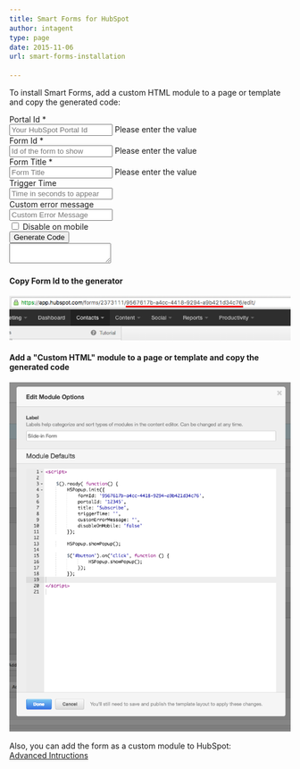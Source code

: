 ```yaml
---
title: Smart Forms for HubSpot
author: intagent
type: page
date: 2015-11-06
url: smart-forms-installation

---
```


<script src="http://ajax.googleapis.com/ajax/libs/angularjs/1.4.8/angular.min.js"></script>
<script type="text/javascript" src="/js/generator.js"></script>
<link rel="stylesheet" type="text/css" href="/css/generator.css" media="screen" />

To install Smart Forms, add a custom HTML module to a page or template and copy the generated code:

<div ng-app="formGenerator" ng-controller="formGeneratorCtrl">
	<form name="generator">
		<div ng-form name="portal">
			<div>Portal Id *</div>
			<input name="portalInput"
			ng-model="PortalId"
			class="Input"
			spellcheck="false"
			required placeholder="Your HubSpot Portal Id">
			<span ng-show="portal.portalInput.$touched && portal.portalInput.$invalid">Please enter the value</span>
		</div>
		<div ng-form name="formId">
			<div>Form Id *</div>
			<input name="formIdInput"
			ng-model="FormId"
			class="Input"
			spellcheck="false"
			required placeholder="Id of the form to show">
			<span ng-show="formId.formIdInput.$touched && formId.formIdInput.$invalid">Please enter the value</span>
		</div>
		<div ng-form name="title">
			<div>Form Title *</div>
			<input name="titleInput"
			ng-model="Title"
			class="Input"
			spellcheck="false"
			required placeholder="Form Title">
			<span ng-show="title.titleInput.$touched && title.titleInput.$invalid">Please enter the value</span>
		</div>
		<div ng-form name="triggerTime">
			<div>Trigger Time</div>
			<input ng-model="TriggerTime"
			class="Input"
			spellcheck="false" placeholder="Time in seconds to appear">
		</div>
		<div ng-form name="customErrorMessage">
			<div>Custom error message</div>
			<input ng-model="CustomErrorMessage"
			class="Input"
			spellcheck="false" placeholder="Custom Error Message">
		</div>
		<div ng-form name="disableOnMobile">
			<input ng-model="DisableOnMobile"
				type="checkbox" />
			<label>Disable on mobile</label>
		</div>
		<div><button type="submit"
				class="Button"
				ng-disabled="generator.$invalid"
				ng-click="showSnippet(); showed=true">Generate Code</button>
		</div>
	</form>
	<div>
		<textarea ng-model="snippet" ng-show="showed"
			spellcheck="false" class="generated_code"
			readonly></textarea>
	</div>
</div>

<p></p>
<p></p>

#### Copy Form Id to the generator
<img src="/img/form-installation/form_id.png" />

#### Add a "Custom HTML" module to a page or template and copy the generated code
<img src="/img/form-installation/html_module.png" />


<p>
Also, you can add the form as a custom module to HubSpot:<br/>
<a href="/smart-forms-installation-as-module">Advanced Intructions</a>

</p>


